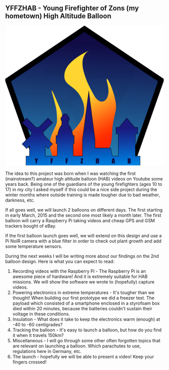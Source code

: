 ## YFFZHAB - Young Firefighter of Zons (my hometown) High Altitude Balloon

![YFFZHAB Logo](media/yffzhab.png)

The idea to this project was born when I was watching the first (mainstream?) amateur high altitude balloon (HAB) videos on Youtube some years back. Being one of the guardians of the young firefighters (ages 10 to 17) in my city I asked myself if this could be a nice side project during the winter months where outside training is made tougher due to bad weather, darkness, etc.

If all goes well, we will launch 2 balloons on different days. The first starting in early March, 2015 and the second one most likely a month later. The first balloon will carry a Raspberry Pi taking videos and cheap GPS and GSM trackers bought of eBay.

If the first balloon launch goes well, we will extend on this design and use a Pi NoIR camera with a blue filter in order to check out plant growth and add some temperature sensors.

During the next weeks I will be writing more about our findings on the 2nd balloon design. Here is what you can expect to read:

1. Recording videos with the Raspberry Pi - The Raspberry Pi is an awesome piece of hardware! And it is extremely suitable for HAB missions. We will show the software we wrote to (hopefully) capture videos.
2. Powering electronics in extreme temperatures - It's tougher than we thought! When building our first prototype we did a freezer test. The payload which consisted of a smartphone enclosed in a styrofoam box died within 20 minutes, because the batteries couldn't sustain their voltage in these conditions.
3. Insulation - What does it take to keep the electronics warm (enough) at -40 to -60 centigrades?
4. Tracking the balloon - It's easy to launch a balloon, but how do you find it when it travels 150km?
5. Miscellaneous - I will go through some other often forgotten topics that are relevant on launching a balloon. Which parachutes to use, regulations here in Germany, etc.
6. The launch - hopefully we will be able to present a video! Keep your fingers crossed!

